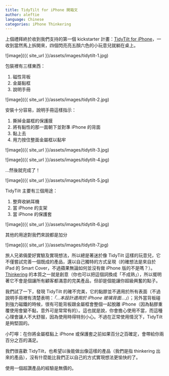 ```yaml
---
title: TidyTilt for iPhone 開箱文
author: aleftie
language: Chinese
categories: iPhone Thinkering
---
```


上個禮拜終於收到我們支持的第一個 kickstarter 計畫：[TidyTilt for iPhone](http://www.tidytilt.com/)，一收到當然馬上拆開來，四個閃亮亮五顏六色的小玩意兒就躺在桌上。

![image]({{ site_url }}/assets/images/tidytilt-1.jpg)

包裝裡有三樣東西：
1. 磁性背板
2. 金屬黏框
3. 說明手冊

![image]({{ site_url }}/assets/images/tidytilt-2.jpg)

安裝十分容易，說明手冊這樣指示：

1. 撕掉金屬框的保護膜
2. 將有黏性的那一面朝下並對準 iPhone 的背面
3. 黏上去
4. 用力按住整面金屬框以黏牢

![image]({{ site_url }}/assets/images/tidytilt-3.jpg)

![image]({{ site_url }}/assets/images/tidytilt-4.jpg)

…然後就完成了！

![image]({{ site_url }}/assets/images/tidytilt-5.jpg)


TidyTilt 主要有三個用途：

1. 整齊收納耳機
2. 當 iPhone 的支架
3. 當 iPhone 的保護套

![image]({{ site_url }}/assets/images/tidytilt-6.jpg)

其他的用途對我們來說都是加分

![image]({{ site_url }}/assets/images/tidytilt-7.jpg)

旅人兄弟倆愛好實驗及實現想法，所以總是著迷於像 TidyTilt 這樣的玩意兒，它不僅嘗試完善一個既成的產品，還以自己獨特的方式呈現（的確想法是來自於 iPad 的 Smart Cover，不過蘋果無論如何並沒有做 iPhone 版的不是嗎？）。[Thinkering](http://www.urbandictionary.com/define.php?term=Thinkering) 的本質之一就是創意（你也可以把這個詞換成「不成熟」），所以擺明著它不會是個讓所有顧客都滿意的完美產品，但卻是個能讓你超級興奮的點子。

我們試了一下，發現 TidyTilt 的確不完美，它的黏膠並不適用於所有表面（不過說明手冊裡有清楚表明：*「...本設計適用於 iPhone 玻璃背面...」*）；另外當背板碰到強力磁鐵的時候，很有可能背板跟金屬框會整個一起脫離 iPhone（因為黏膠重覆使用會變不黏，意外可是常常有的）。這也就是說，你會擔心使用不當，而這種心理會讓人不大舒服，因為使用時得特別小心。不過在正常使用情況下，TidyTilt 是夠堅固的。

小叮嚀：在你將金屬框黏上 iPhone 或保護套之前如果百分之百確定，會帶給你兩百分之百的滿足。

我們很喜歡 TidyTilt，也希望以後能做出像這樣的產品（我們是指 thinkering 出來的產品），沒有什麼能比我們正以自己的方式實現想法更愉快的了。

使用一個超讚產品的經驗是無價的。
